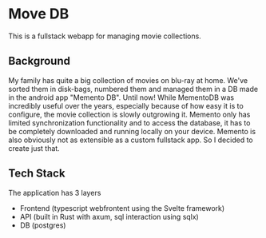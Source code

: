 # Move DB

This is a fullstack webapp for managing movie collections.

## Background

My family has quite a big collection of movies on blu-ray at home. We've sorted them in disk-bags, numbered them and managed them in a DB made in the android app "Memento DB". Until now!
While MementoDB was incredibly useful over the years, especially because of how easy it is to configure, the movie collection is slowly outgrowing it. Memento only has limited synchronization functionality and to access the database, it has to be completely downloaded and running locally on your device. Memento is also obviously not as extensible as a custom fullstack app. So I decided to create just that.

## Tech Stack

The application has 3 layers

- Frontend (typescript webfrontent using the Svelte framework)
- API (built in Rust with axum, sql interaction using sqlx)
- DB (postgres)